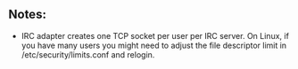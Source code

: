 Notes:
------

- IRC adapter creates one TCP socket per user per IRC server. On
  Linux, if you have many users you might need to adjust the file
  descriptor limit in /etc/security/limits.conf and relogin.
